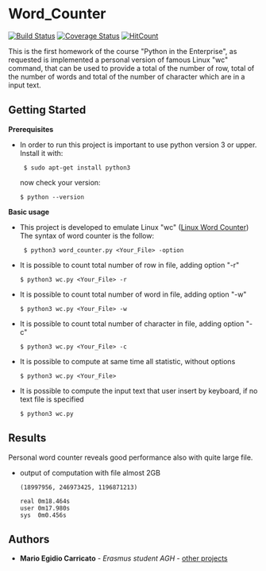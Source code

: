 # Word_Counter
[![Build Status](https://travis-ci.org/Mario181091/PitE-Word_counter.svg?branch=master)](https://travis-ci.org/Mario181091/PitE-Word_counter)          [![Coverage Status](https://coveralls.io/repos/github/Mario181091/PitE-Word_counter/badge.svg?branch=master&service=Github)](https://coveralls.io/github/Mario181091/PitE-Word_counter?branch=master&service=Github)   [![HitCount](http://hits.dwyl.io/Mario181091/PitE-Word_counter.svg)](http://hits.dwyl.io/Mario181091/PitE-Word_counter)

This is the first homework of the course "Python in the Enterprise", as requested is implemented a personal version of famous Linux "wc" command, that can be used to provide a total of the number of row,        total of the number of words and total of the number of character which are in a input text. 

## Getting Started

**Prerequisites**
* In order to run this project is important to use python version 3 or upper.                                                    
  Install it with:
  ```
   $ sudo apt-get install python3
  ```
  now check your version: 
  ```
  $ python --version
  ```


**Basic usage**
* This project is developed to emulate Linux "wc" ([Linux Word Counter](https://en.wikipedia.org/wiki/Wc_(Unix)))    
  The syntax of word counter is the follow:
  ```
   $ python3 word_counter.py <Your_File> -option
  ```
  
 * It is possible to count total number of row in file, adding option "-r" 
   ```
   $ python3 wc.py <Your_File> -r 
   ```
   
 * It is possible to count total number of word in file, adding option "-w" 
   ```
   $ python3 wc.py <Your_File> -w 
   ```
   
 * It is possible to count total number of character in file, adding option "-c" 
   ```
   $ python3 wc.py <Your_File> -c 
   ```
  
 * It is possible to compute at same time all statistic, without options 
   ```
   $ python3 wc.py <Your_File> 
   ```
     
 * It is possible to compute the input text that user insert by keyboard, if no text file is specified
   ```
   $ python3 wc.py
   ```

## Results
Personal word counter reveals good performance also with quite large file. 
* output of computation with file almost 2GB

   ```
   (18997956, 246973425, 1196871213)
   
   real	0m18.464s
   user	0m17.980s
   sys	0m0.456s

   ```
## Authors

* **Mario Egidio Carricato** - *Erasmus student AGH* - [other projects](https://github.com/mario181091)
